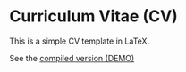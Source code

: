 # Curriculum Vitae (CV)
This is a simple CV template in LaTeX.

See the [compiled version (DEMO)](https://0xdkay.me/pub/cv.pdf)
